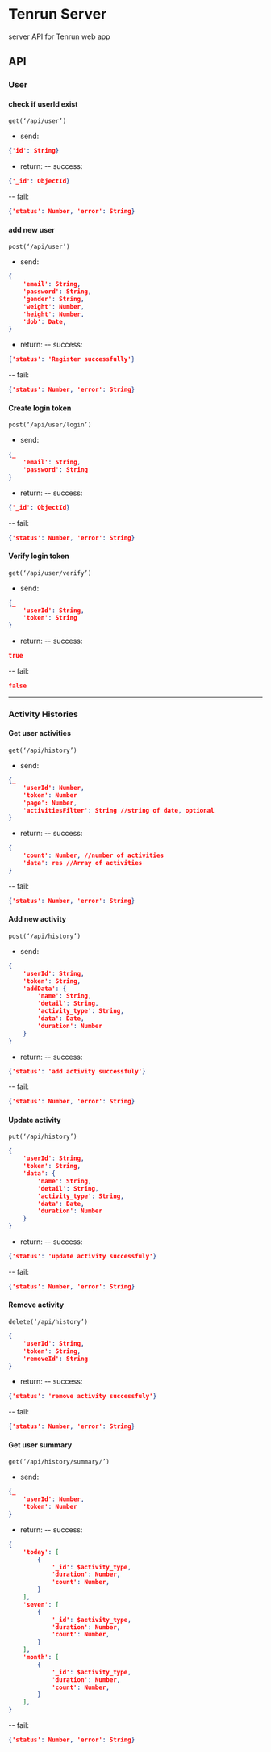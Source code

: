 # Tenrun Server

server API for Tenrun web app

## API
### User

#### check if userId exist
`get(‘/api/user’) `

- send:
```json
{'id': String}
```
- return:
-- success:
```json
{'_id': ObjectId}
```
-- fail:
```json
{'status': Number, 'error': String}
```

#### add new user
`post(‘/api/user’)`
- send: 
```json
{
    'email': String,
    'password': String,
    'gender': String,
    'weight': Number,
    'height': Number,
    'dob': Date,
}
```
- return:
-- success: 
```json
{'status': 'Register successfully'}
```
-- fail: 
```json
{'status': Number, 'error': String}
```


#### Create login token
`post(‘/api/user/login’)`
- send:
```json
{_
    'email': String,
    'password': String
}
```
- return:
-- success:
```json
{'_id': ObjectId}
```
-- fail:
```json
{'status': Number, 'error': String}
```

#### Verify login token
`get(‘/api/user/verify’)`
- send:
```json
{_
    'userId': String,
    'token': String
}
```
- return:
-- success:
```json
true
```
-- fail:
```json
false
```

------------


### Activity Histories
#### Get user activities
`get(‘/api/history’)`
- send:
```json
{_
    'userId': Number,
	'token': Number
	'page': Number,
	'activitiesFilter': String //string of date, optional
}
```
- return:
-- success:
```json
{
    'count': Number, //number of activities
    'data': res //Array of activities
}
```
-- fail:
```json
{'status': Number, 'error': String}
```

#### Add new activity
`post(‘/api/history’)`

- send:
```json
{
	'userId': String,
	'token': String,
	'addData': {
		'name': String,
		'detail': String,
		'activity_type': String,
		'data': Date,
		'duration': Number
	}
}
```
- return:
-- success:
```json
{'status': 'add activity successfuly'}
```
-- fail:
```json
{'status': Number, 'error': String}
```

#### Update activity
`put(‘/api/history’)`
```json
{
	'userId': String,
	'token': String,
	'data': {
		'name': String,
		'detail': String,
		'activity_type': String,
		'data': Date,
		'duration': Number
	}
}

```

- return:
-- success:
```json
{'status': 'update activity successfuly'}
```
-- fail:
```json
{'status': Number, 'error': String}
```

#### Remove activity
`delete(‘/api/history’)`
```json
{
	'userId': String,
	'token': String,
	'removeId': String
}

```

- return:
-- success:
```json
{'status': 'remove activity successfuly'}
```
-- fail:
```json
{'status': Number, 'error': String}
```

#### Get user summary
`get(‘/api/history/summary/’)`
- send:
```json
{_
    'userId': Number,
	'token': Number
}
```
- return:
-- success:
```json
{
	'today': [
		{
			'_id': $activity_type,
			'duration': Number,
			'count': Number,
		}
	],
	'seven': [
		{
			'_id': $activity_type,
			'duration': Number,
			'count': Number,
		}
	],
	'month': [
		{
			'_id': $activity_type,
			'duration': Number,
			'count': Number,
		}
	],
}
```
-- fail:
```json
{'status': Number, 'error': String}
```
